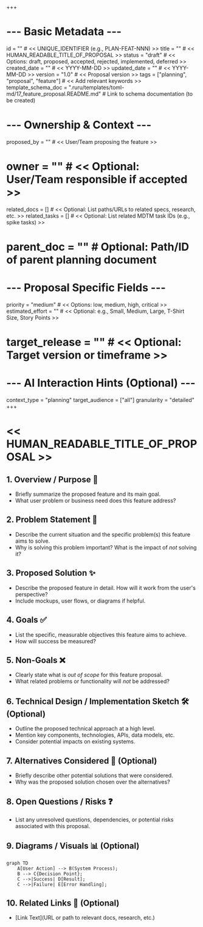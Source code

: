 +++
# --- Basic Metadata ---
id = ""               # << UNIQUE_IDENTIFIER (e.g., PLAN-FEAT-NNN) >>
title = ""            # << HUMAN_READABLE_TITLE_OF_PROPOSAL >>
status = "draft"      # << Options: draft, proposed, accepted, rejected, implemented, deferred >>
created_date = ""     # << YYYY-MM-DD >>
updated_date = ""     # << YYYY-MM-DD >>
version = "1.0"       # << Proposal version >>
tags = ["planning", "proposal", "feature"] # << Add relevant keywords >>
template_schema_doc = ".ruru/templates/toml-md/17_feature_proposal.README.md" # Link to schema documentation (to be created)

# --- Ownership & Context ---
proposed_by = ""      # << User/Team proposing the feature >>
# owner = ""            # << Optional: User/Team responsible if accepted >>
related_docs = []     # << Optional: List paths/URLs to related specs, research, etc. >>
related_tasks = []    # << Optional: List related MDTM task IDs (e.g., spike tasks) >>
# parent_doc = ""       # Optional: Path/ID of parent planning document

# --- Proposal Specific Fields ---
priority = "medium"   # << Options: low, medium, high, critical >>
estimated_effort = "" # << Optional: e.g., Small, Medium, Large, T-Shirt Size, Story Points >>
# target_release = ""   # << Optional: Target version or timeframe >>

# --- AI Interaction Hints (Optional) ---
context_type = "planning"
target_audience = ["all"]
granularity = "detailed"
+++

# << HUMAN_READABLE_TITLE_OF_PROPOSAL >>

## 1. Overview / Purpose 🎯

*   Briefly summarize the proposed feature and its main goal.
*   What user problem or business need does this feature address?

## 2. Problem Statement 🤔

*   Describe the current situation and the specific problem(s) this feature aims to solve.
*   Why is solving this problem important? What is the impact of *not* solving it?

## 3. Proposed Solution ✨

*   Describe the proposed feature in detail. How will it work from the user's perspective?
*   Include mockups, user flows, or diagrams if helpful.

## 4. Goals ✅

*   List the specific, measurable objectives this feature aims to achieve.
*   How will success be measured?

## 5. Non-Goals ❌

*   Clearly state what is *out of scope* for this feature proposal.
*   What related problems or functionality will *not* be addressed?

## 6. Technical Design / Implementation Sketch 🛠️ (Optional)

*   Outline the proposed technical approach at a high level.
*   Mention key components, technologies, APIs, data models, etc.
*   Consider potential impacts on existing systems.

## 7. Alternatives Considered 🔄 (Optional)

*   Briefly describe other potential solutions that were considered.
*   Why was the proposed solution chosen over the alternatives?

## 8. Open Questions / Risks ❓

*   List any unresolved questions, dependencies, or potential risks associated with this proposal.

## 9. Diagrams / Visuals 📊 (Optional)

```mermaid
graph TD
    A[User Action] --> B(System Process);
    B --> C{Decision Point};
    C -->|Success| D[Result];
    C -->|Failure| E[Error Handling];
```

## 10. Related Links 🔗 (Optional)

*   [Link Text](URL or path to relevant docs, research, etc.)